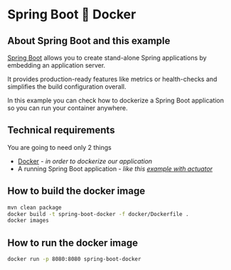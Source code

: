 # Spring Boot :whale: Docker

## About Spring Boot and this example

[Spring Boot](https://spring.io/projects/spring-boot) allows you to create stand-alone Spring applications by embedding an application server.

It provides production-ready features like metrics or health-checks and simplifies the build configuration overall.

In this example you can check how to dockerize a Spring Boot application so you can run your container anywhere.

## Technical requirements

You are going to need only 2 things

- [Docker](https://www.docker.com) - _in order to dockerize our application_
- A running Spring Boot application - _like this [example with actuator](https://github.com/codewithhades/spring-boot-actuator)_

## How to build the docker image

````bash
mvn clean package
docker build -t spring-boot-docker -f docker/Dockerfile .
docker images
````

## How to run the docker image

````bash
docker run -p 8080:8080 spring-boot-docker
````